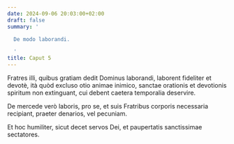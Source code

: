```yaml
---
date: 2024-09-06 20:03:00+02:00
draft: false
summary: '

  De modo laborandi.

  '
title: Caput 5
---
```





Fratres illi, quibus gratiam dedit Dominus laborandi, laborent fideliter et devotè, ità quòd excluso otio animae inimico, sanctae orationis et devotionis spiritum non extinguant, cui debent caetera temporalia deservire. 

De mercede verò laboris, pro se, et suis Fratribus corporis necessaria recipiant, praeter denarios, vel pecuniam. 

Et hoc humiliter, sicut decet servos Dei, et paupertatis sanctissimae sectatores.
